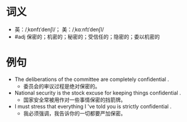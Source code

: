 # 词义
- 英：/ˌkɒnfɪˈdenʃl/； 美：/ˌkɑːnfɪˈdenʃl/
- #adj 保密的；机密的；秘密的；受信任的；隐密的；委以机密的
# 例句
- The deliberations of the committee are completely confidential .
	- 委员会的审议过程是绝对保密的。
- National security is the stock excuse for keeping things confidential .
	- 国家安全常被用作对一些事情保密的挡箭牌。
- I must stress that everything I 've told you is strictly confidential .
	- 我必须强调，我告诉你的一切都要严加保密。
